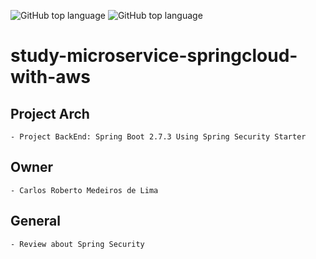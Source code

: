 ![GitHub top language](https://img.shields.io/badge/SPRING%20BOOT-2.6.4-brightgreen)
![GitHub top language](https://img.shields.io/badge/APP%20RELEASE-1.0.0-blue)
# study-microservice-springcloud-with-aws

## Project Arch
	- Project BackEnd: Spring Boot 2.7.3 Using Spring Security Starter
	
## Owner
	- Carlos Roberto Medeiros de Lima
	

## General
	
	- Review about Spring Security 
	
	

